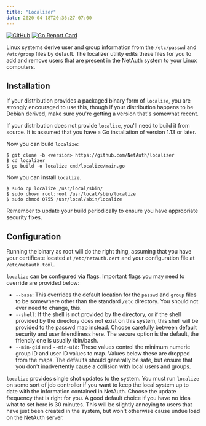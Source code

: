 ```yaml
---
title: "Localizer"
date: 2020-04-18T20:36:27-07:00
---
```


[![GitHub](https://img.shields.io/github/license/mashape/apistatus.svg)](https://github.com/NetAuth/localizer/blob/master/LICENSE)
[![Go Report Card](https://goreportcard.com/badge/github.com/NetAuth/localizer)](https://goreportcard.com/report/github.com/NetAuth/localizer)

Linux systems derive user and group information from the `/etc/passwd`
and `/etc/group` files by default.  The localizer utility edits these
files for you to add and remove users that are present in the NetAuth
system to your Linux computers.

## Installation

If your distribution provides a packaged binary form of `localize`,
you are strongly encouraged to use this, though if your distribution
happens to be Debian derived, make sure you're getting a version
that's somewhat recent.

If your distribution does not provide `localize`, you'll need to build
it from source.  It is assumed that you have a Go installation of
version 1.13 or later.

Now you can build `localize`:

```
$ git clone -b <version> https://github.com/NetAuth/localizer
$ cd localizer
$ go build -o localize cmd/localize/main.go
```

Now you can install `localize`.

```
$ sudo cp localize /usr/local/sbin/
$ sudo chown root:root /usr/local/sbin/localize
$ sudo chmod 0755 /usr/local/sbin/localize
```

Remember to update your build periodically to ensure you have
appropriate security fixes.

## Configuration

Running the binary as root will do the right thing, assuming that you
have your certificate located at `/etc/netauth.cert` and your
configuration file at `/etc/netauth.toml`.

`localize` can be configured via flags.  Important flags you may need
to override are provided below:

  * `--base`: This overrides the default location for the `passwd` and
    `group` files to be somewhere other than the standard `/etc`
    directory.  You should not ever need to change, this.
  * `--shell`: If the shell is not provided by the directory, or if
    the shell provided by the directory does not exist on this system,
    this shell will be provided to the passwd map instead.  Choose
    carefully between default security and user friendliness here.
    The secure option is the default, the friendly one is usually
    /bin/bash.
  * `--min-gid` and `--min-uid`: These values control the minimum
    numeric group ID and user ID values to map.  Values below these
    are dropped from the maps.  The defaults should generally be safe,
    but ensure that you don't inadvertently cause a collision with
    local users and groups.

`localize` provides single shot updates to the system.  You must run
`localize` on some sort of job controller if you want to keep the
local system up to date with the information contained in NetAuth.
Choose the update frequency that is right for you.  A good default
choice if you have no idea what to set here is 30 minutes.  This will
be slightly annoying to users that have just been created in the
system, but won't otherwise cause undue load on the NetAuth server.
